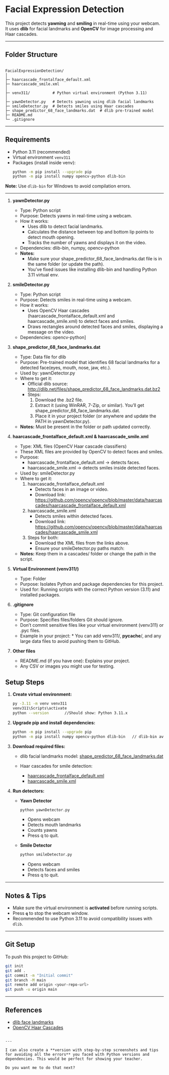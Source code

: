 # Facial Expression Detection

This project detects **yawning** and **smiling** in real-time using your webcam. It uses **dlib** for facial landmarks and **OpenCV** for image processing and Haar cascades.

---

## Folder Structure

```

FacialExpressionDetection/
│
├─ haarcascade_frontalface_default.xml
├─ haarcascade_smile.xml
│
├─ venv311/          # Python virtual environment (Python 3.11)
│
├─ yawnDetector.py   # Detects yawning using dlib facial landmarks
├─ smileDetector.py  # Detects smiles using Haar cascades
├─ shape_predictor_68_face_landmarks.dat  # dlib pre-trained model
├─ README.md
└─ .gitignore

````

---

## Requirements

- Python 3.11 (recommended)
- Virtual environment `venv311`  
- Packages (install inside venv):
  ```bash
  python -m pip install --upgrade pip
  python -m pip install numpy opencv-python dlib-bin


**Note:** Use `dlib-bin` for Windows to avoid compilation errors.

---

1. **yawnDetector.py**
   -	Type: Python script
   -	Purpose: Detects yawns in real-time using a webcam.
   -	How it works:
          *	Uses dlib to detect facial landmarks.
          *	Calculates the distance between top and bottom lip points to detect mouth opening.
          *	Tracks the number of yawns and displays it on the video.
   -	Dependencies: dlib-bin, numpy, opencv-python
   -	**Notes:**
         *	Make sure your shape_predictor_68_face_landmarks.dat file is in the same folder (or update the path).
         *	You’ve fixed issues like installing dlib-bin and handling Python 3.11 virtual env.


2. **smileDetector.py**
   - Type: Python script
   - Purpose: Detects smiles in real-time using a webcam.
   - How it works:
       *	Uses OpenCV Haar cascades (haarcascade_frontalface_default.xml and haarcascade_smile.xml) to detect faces and smiles.
       *	Draws rectangles around detected faces and smiles, displaying a message on the video.
   - Dependencies: opencv-python]

3. **shape_predictor_68_face_landmarks.dat**
     - Type: Data file for dlib
     - Purpose: Pre-trained model that identifies 68 facial landmarks for a detected face(eyes, mouth, nose, jaw, etc.).
     - Used by: yawnDetector.py
     - Where to get it:
          * Official dlib source: http://dlib.net/files/shape_predictor_68_face_landmarks.dat.bz2
          *	Steps:
               1.	Download the .bz2 file.
               2.	Extract it (using WinRAR, 7-Zip, or similar). You’ll get shape_predictor_68_face_landmarks.dat.
               3.	Place it in your project folder (or anywhere and update the PATH in yawnDetector.py).
     - **Notes:** Must be present in the folder or path updated correctly.

4. **haarcascade_frontalface_default.xml & haarcascade_smile.xml**
   - Type: XML files (OpenCV Haar cascade classifiers)
   - These XML files are provided by OpenCV to detect faces and smiles.
   - Purpose:
       *	haarcascade_frontalface_default.xml → detects faces.
       *	haarcascade_smile.xml → detects smiles inside detected faces.
   -	Used by: smileDetector.py
   - Where to get it:
      1. haarcascade_frontalface_default.xml
          *	Detects faces in an image or video.
          *	Download link: https://github.com/opencv/opencv/blob/master/data/haarcascades/haarcascade_frontalface_default.xml
      2. haarcascade_smile.xml
          *	Detects smiles within detected faces.
          *	Download link: https://github.com/opencv/opencv/blob/master/data/haarcascades/haarcascade_smile.xml
      3. Steps for both:
          *	Download the XML files from the links above.
          *	Ensure your smileDetector.py paths match:
   - **Notes:** Keep them in a cascades/ folder or change the path in the script.

5. **Virtual Environment (venv311/)**
      - Type: Folder
      - Purpose: Isolates Python and package dependencies for this project.
      - Used for: Running scripts with the correct Python version (3.11) and installed packages.

6. **.gitignore**
   -	Type: Git configuration file
   -	Purpose: Specifies files/folders Git should ignore.
   -	Don’t commit sensitive files like your virtual environment (venv311) or .pyc files.
   -	Example in your project:
       * You can add venv311/, __pycache__/, and any large data files to avoid pushing them to GitHub.

7. **Other files**
   - README.md (if you have one): Explains your project.
   - Any CSV or images you might use for testing.


## Setup Steps

1. **Create virtual environment:**

   ```bash
   py -3.11 -m venv venv311
   venv311\Scripts\activate
   python --version       //Should show: Python 3.11.x
   ```

2. **Upgrade pip and install dependencies:**

   ```bash
   python -m pip install --upgrade pip
   python -m pip install numpy opencv-python dlib-bin   // dlib-bin avoids CMake errors on Windows.
   ```

3. **Download required files:**

   * dlib facial landmarks model:
     [shape_predictor_68_face_landmarks.dat](http://dlib.net/files/shape_predictor_68_face_landmarks.dat.bz2)

   * Haar cascades for smile detection:
     
     * [haarcascade_frontalface_default.xml](https://github.com/opencv/opencv/blob/master/data/haarcascades/haarcascade_frontalface_default.xml)
     * [haarcascade_smile.xml](https://github.com/opencv/opencv/blob/master/data/haarcascades/haarcascade_smile.xml)

4. **Run detectors:**

   * **Yawn Detector**

     ```bash
     python yawnDetector.py
     ```

     * Opens webcam
     * Detects mouth landmarks
     * Counts yawns
     * Press q to quit.

   * **Smile Detector**

     ```bash
     python smileDetector.py
     ```

     * Opens webcam
     * Detects faces and smiles
     * Press q to quit.

---

## Notes & Tips

* Make sure the virtual environment is **activated** before running scripts.
* Press **`q`** to stop the webcam window.
* Recommended to use Python 3.11 to avoid compatibility issues with `dlib`.

---

## Git Setup

To push this project to GitHub:

```bash
git init
git add .
git commit -m "Initial commit"
git branch -M main
git remote add origin <your-repo-url>
git push -u origin main
```

---

## References

* [dlib face landmarks](http://dlib.net/face_landmark_detection.py.html)
* [OpenCV Haar Cascades](https://github.com/opencv/opencv/tree/master/data/haarcascades)

```

---

I can also create a **version with step-by-step screenshots and tips for avoiding all the errors** you faced with Python versions and dependencies. This would be perfect for showing your teacher.  

Do you want me to do that next?
```
